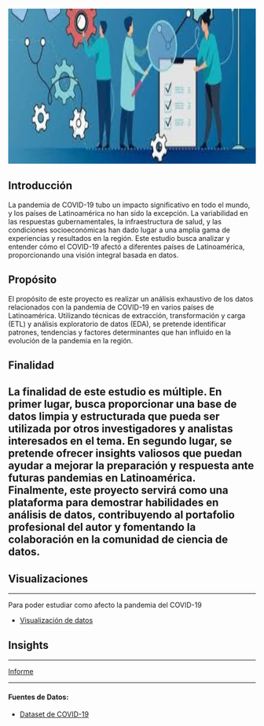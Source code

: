 <p align="center">
<img src="Informe/Imagenes/Banner_Proyecto.jpg" width="996" height="315"  >
</p>

## Introducción
La pandemia de COVID-19 tubo un impacto significativo en todo el mundo, y los países de Latinoamérica no han sido la excepción. La variabilidad en las respuestas gubernamentales, la infraestructura de salud, y las condiciones socioeconómicas han dado lugar a una amplia gama de experiencias y resultados en la región. Este estudio busca analizar y entender cómo el COVID-19 afectó a diferentes países de Latinoamérica, proporcionando una visión integral basada en datos.

## Propósito
El propósito de este proyecto es realizar un análisis exhaustivo de los datos relacionados con la pandemia de COVID-19 en varios países de Latinoamérica. Utilizando técnicas de extracción, transformación y carga (ETL) y análisis exploratorio de datos (EDA), se pretende identificar patrones, tendencias y factores determinantes que han influido en la evolución de la pandemia en la región.

## Finalidad
La finalidad de este estudio es múltiple. En primer lugar, busca proporcionar una base de datos limpia y estructurada que pueda ser utilizada por otros investigadores y analistas interesados en el tema. En segundo lugar, se pretende ofrecer insights valiosos que puedan ayudar a mejorar la preparación y respuesta ante futuras pandemias en Latinoamérica. Finalmente, este proyecto servirá como una plataforma para demostrar habilidades en análisis de datos, contribuyendo al portafolio profesional del autor y fomentando la colaboración en la comunidad de ciencia de datos.
---

## Visualizaciones
---
Para poder estudiar como afecto la pandemia del COVID-19

- [Visualización de datos]()


## Insights
---
[Informe](https://github.com/eremohn/LATAM_COVID-19/blob/main/Informe/informe.md) 



---
#### Fuentes de Datos:
- [Dataset de COVID-19](https://drive.google.com/file/d/1asTXNEx_IGFDheRIDqPteII12Iz7Ghj2/view?usp=drive_link)
